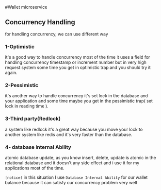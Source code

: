 #Wallet microservice

## Concurrency Handling
for handling concurrency, we can use different way
### 1-Optimistic 
it's a good way to handle concurrency most of the time it uses a field for handling concurrency timestamp or increment number but in very high request system some time you get in optimistic trap and you should try it again.
### 2-Pessimistic
it's another way to handle concurrency it's set lock in the database and your application and some time maybe you get in the pessimistic trap( set lock in reading time ).
### 3-Third party(Redlock)
a system like redlock it's a great way because you move your lock to another system like redis and it's very faster than the database.
### 4- database Internal Ability 
atomic database update, as you know insert, delete, update is atomic in the relational database and it doesn't any side effect and i use it for my applications most of the time.

`[notice]` in this situation I use `Database Internal Ability` for our wallet balance because it can satisfy our concurrency problem very well
